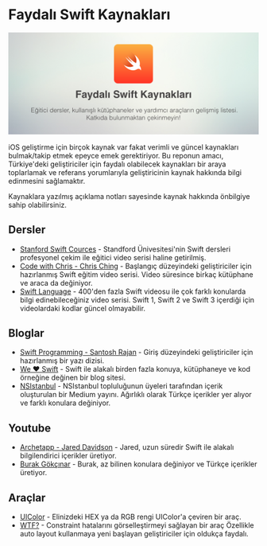 # Faydalı Swift Kaynakları
![Banner](banner.png)

iOS geliştirme için birçok kaynak var fakat verimli ve güncel kaynakları bulmak/takip etmek epeyce emek gerektiriyor. Bu reponun amacı, Türkiye'deki geliştiriciler için faydalı olabilecek kaynakları bir araya toplarlamak ve referans yorumlarıyla geliştiricinin kaynak hakkında bilgi edinmesini sağlamaktır.

Kaynaklara yazılmış açıklama notları sayesinde kaynak hakkında önbilgiye sahip olabilirsiniz.

## Dersler
- [Stanford Swift Cources](https://www.youtube.com/watch?list=PLy7oRd3ashWodnpf8rjfYEkTgwbOEsKfU&v=GOEPVM5OzJk) - Standford Ünivesitesi'nin Swift dersleri profesyonel çekim ile eğitici video serisi haline getirilmiş.
- [Code with Chris - Chris Ching](https://codewithchris.com/how-to-make-an-iphone-app/) - Başlangıç düzeyindeki geliştiriciler için hazırlanmış Swift eğitim video serisi. Video süresince birkaç kütüphane ve araca da değiniyor.
- [Swift Language](https://www.youtube.com/playlist?list=PLxwBNxx9j4PUpjCEVwjqFvNecNvQ6Dj6G) - 400'den fazla Swift videosu ile çok farklı konularda bilgi edinebileceğiniz video serisi. Swift 1, Swift 2 ve Swift 3 içerdiği için videolardaki kodlar güncel olmayabilir.


## Bloglar
- [Swift Programming - Santosh Rajan](https://medium.com/swift-programming/1-learn-swift-by-running-scripts-73fdf8507f4b) - Giriş düzeyindeki geliştiriciler için hazırlanmış bir yazı dizisi.
- [We ❤️ Swift](https://www.weheartswift.com) - Swift ile alakalı birden fazla konuya, kütüphaneye ve kod örneğine değinen bir blog sitesi. 
- [NSIstanbul](https://medium.com/nsistanbul) - NSIstanbul topluluğunun üyeleri tarafından içerik oluşturulan bir Medium yayını. Ağırlıklı olarak Türkçe içerikler yer alıyor ve farklı konulara değiniyor.

## Youtube 
- [Archetapp - Jared Davidson](https://www.youtube.com/channel/UCDIBBmkZIB2hjBsk1hUImdA) - Jared, uzun süredir Swift ile alakalı bilgilendirici içerikler üretiyor.
- [Burak Gökçınar](https://www.youtube.com/channel/UCz0MSOy_CIt32ISVz4KPnFA) - Burak, az bilinen konulara değiniyor ve Türkçe içerikler üretiyor.

## Araçlar
- [UIColor](http://uicolor.xyz/#/hex-to-ui) - Elinizdeki HEX ya da RGB rengi UIColor'a çeviren bir araç.
- [WTF?](https://www.wtfautolayout.com/) - Constraint hatalarını görselleştirmeyi sağlayan bir araç Özellikle auto layout kullanmaya yeni başlayan geliştiriciler için oldukça faydalı.
